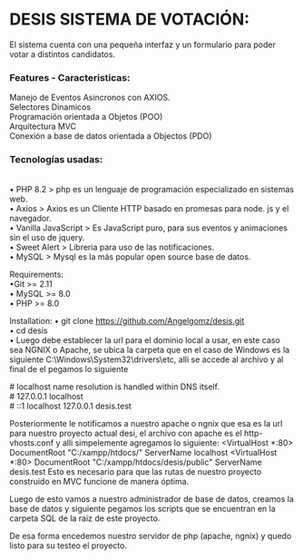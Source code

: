 
<h1>DESIS SISTEMA DE VOTACIÓN: </h1>

El sistema cuenta con una pequeña interfaz y un formulario para poder votar a distintos candidatos. 
<h3>
Features - Caracteristicas: 
</h3>
Manejo de Eventos Asincronos con AXIOS.
<br>
Selectores Dinamicos
<br>
Programación orientada a Objetos (POO)
<br>
Arquitectura MVC
<br>
Conexión a base de datos orientada a Objectos (PDO) 
<br>
<h3>
Tecnologías usadas: 
</h3>
<br>
• PHP 8.2 > php es un lenguaje de programación especializado en sistemas web. 
</br>
• Axios > Axios es un Cliente HTTP basado en promesas para node. js y el navegador. 
</br>
• Vanilla JavaScript > Es JavaScript puro, para sus eventos y animaciones sin el uso de jquery.
</br>
• Sweet Alert > Libreria para uso de las notificaciones.
</br>
• MySQL > Mysql es la más popular open source base de datos. 

Requirements:
<br>
•Git >= 2.11 
<br>
• MySQL >= 8.0 
<br>
• PHP >= 8.0
<br>

Installation: 
• git clone https://github.com/Angelgomz/desis.git
<br>
• cd  desis  
• Luego debe establecer la url para el dominio local a usar, en este caso sea NGNIX o Apache, 
se ubica la carpeta que en el caso de  Windows es la  siguiente C:\Windows\System32\drivers\etc, alli se accede al archivo
y al final de el pegamos lo siguiente 

<text> # localhost name resolution is handled within DNS itself.
<br> #	127.0.0.1       localhost
<br> #	::1             localhost
127.0.0.1 desis.test 
</text>

Posteriormente le notificamos a nuestro apache o ngnix que esa es la url para nuestro proyecto actual desi, 
el archivo con apache es el http-vhosts.conf y  alli simpelemente  agregamos lo siguiente:
<text>
<VirtualHost *:80>
    DocumentRoot "C:/xampp/htdocs/"
    ServerName  localhost
</VirtualHost>
<VirtualHost *:80>
    DocumentRoot "C:/xampp/htdocs/desis/public"
    ServerName  desis.test
</VirtualHost>
<text>
Esto es necesario para que las rutas de nuestro proyecto construido en MVC funcione de manera óptima.  

Luego de esto vamos a nuestro administrador de base de datos, creamos la base de datos y siguiente pegamos los scripts 
que se encuentran en la carpeta SQL de la raiz de este proyecto. 


De esa forma encedemos nuestro servidor de php (apache, ngnix) y quedo listo para su testeo el proyecto.





